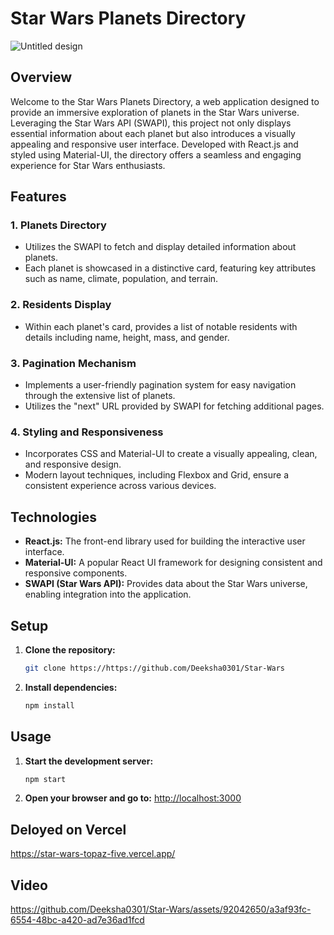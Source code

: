 
# Star Wars Planets Directory

![Untitled design](https://github.com/Deeksha0301/Star-Wars/assets/92042650/353a9999-9b47-46f3-b894-f15aa74ab3af)


## Overview

Welcome to the Star Wars Planets Directory, a web application designed to provide an immersive exploration of planets in the Star Wars universe. Leveraging the Star Wars API (SWAPI), this project not only displays essential information about each planet but also introduces a visually appealing and responsive user interface. Developed with React.js and styled using Material-UI, the directory offers a seamless and engaging experience for Star Wars enthusiasts.

## Features

### 1. Planets Directory
   - Utilizes the SWAPI to fetch and display detailed information about planets.
   - Each planet is showcased in a distinctive card, featuring key attributes such as name, climate, population, and terrain.

### 2. Residents Display
   - Within each planet's card, provides a list of notable residents with details including name, height, mass, and gender.

### 3. Pagination Mechanism
   - Implements a user-friendly pagination system for easy navigation through the extensive list of planets.
   - Utilizes the "next" URL provided by SWAPI for fetching additional pages.

### 4. Styling and Responsiveness
   - Incorporates CSS and Material-UI to create a visually appealing, clean, and responsive design.
   - Modern layout techniques, including Flexbox and Grid, ensure a consistent experience across various devices.


## Technologies

- **React.js:** The front-end library used for building the interactive user interface.
- **Material-UI:** A popular React UI framework for designing consistent and responsive components.
- **SWAPI (Star Wars API):** Provides data about the Star Wars universe, enabling integration into the application.

## Setup

1. **Clone the repository:**
   ```bash
   git clone https://https://github.com/Deeksha0301/Star-Wars
   ```


2. **Install dependencies:**
   ```bash
   npm install
   ```

## Usage

1. **Start the development server:**
   ```bash
   npm start
   ```

2. **Open your browser and go to:**
   [http://localhost:3000](http://localhost:3000)

## Deloyed on Vercel
https://star-wars-topaz-five.vercel.app/

## Video




https://github.com/Deeksha0301/Star-Wars/assets/92042650/a3af93fc-6554-48bc-a420-ad7e36ad1fcd








